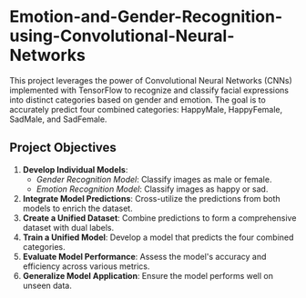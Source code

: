 # Emotion-and-Gender-Recognition-using-Convolutional-Neural-Networks

This project leverages the power of Convolutional Neural Networks (CNNs) implemented with TensorFlow to recognize and classify facial expressions into distinct categories based on gender and emotion. The goal is to accurately predict four combined categories: HappyMale, HappyFemale, SadMale, and SadFemale.

## Project Objectives

1. **Develop Individual Models**:
    - *Gender Recognition Model*: Classify images as male or female.
    - *Emotion Recognition Model*: Classify images as happy or sad.
2. **Integrate Model Predictions**: Cross-utilize the predictions from both models to enrich the dataset.
3. **Create a Unified Dataset**: Combine predictions to form a comprehensive dataset with dual labels.
4. **Train a Unified Model**: Develop a model that predicts the four combined categories.
5. **Evaluate Model Performance**: Assess the model's accuracy and efficiency across various metrics.
6. **Generalize Model Application**: Ensure the model performs well on unseen data.
